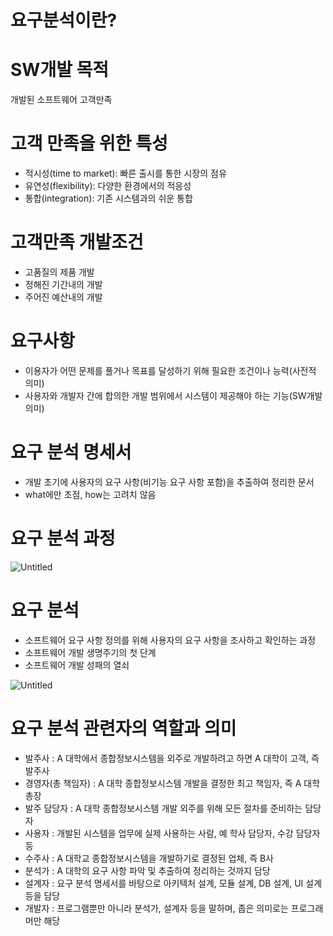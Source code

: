 # 요구분석이란?

# SW개발 목적

개발된 소프트웨어 고객만족

# 고객 만족을 위한 특성

- 적시성(time to market): 빠른 출시를 통한 시장의 점유
- 유연성(flexibility): 다양한 환경에서의 적응성
- 통합(integration): 기존 시스템과의 쉬운 통합

# 고객만족 개발조건

- 고품질의 제품 개발
- 정해진 기간내의 개발
- 주어진 예산내의 개발

# 요구사항

- 이용자가 어떤 문제를 풀거나 목표를 달성하기 위해 필요한 조건이나 능력(사전적 의미)
- 사용자와 개발자 간에 합의한 개발 범위에서 시스템이 제공해야 하는 기능(SW개발 의미)

# 요구 분석 명세서

- 개발 초기에 사용자의 요구 사항(비기능 요구 사항 포함)을 추출하여 정리한 문서
- what에만 초점, how는 고려치 않음

# 요구 분석 과정

![Untitled](%E1%84%8B%E1%85%AD%E1%84%80%E1%85%AE%E1%84%87%E1%85%AE%E1%86%AB%E1%84%89%E1%85%A5%E1%86%A8%E1%84%8B%E1%85%B5%E1%84%85%E1%85%A1%E1%86%AB%20328970c96bfe471c8fe55fb2e52599fb/Untitled.png)

# 요구 분석

- 소프트웨어 요구 사항 정의를 위해 사용자의 요구 사항을 조사하고 확인하는 과정
- 소프트웨어 개발 생명주기의 첫 단계
- 소프트웨어 개발 성패의 열쇠

![Untitled](%E1%84%8B%E1%85%AD%E1%84%80%E1%85%AE%E1%84%87%E1%85%AE%E1%86%AB%E1%84%89%E1%85%A5%E1%86%A8%E1%84%8B%E1%85%B5%E1%84%85%E1%85%A1%E1%86%AB%20328970c96bfe471c8fe55fb2e52599fb/Untitled%201.png)

# 요구 분석 관련자의 역할과 의미

- 발주사 : A 대학에서 종합정보시스템을 외주로 개발하려고 하면 A 대학이 고객, 즉 발주사
- 경영자(총 책임자) : A 대학 종합정보시스템 개발을 결정한 최고 책임자, 즉 A 대학 총장
- 발주 담당자 : A 대학 종합정보시스템 개발 외주를 위해 모든 절차를 준비하는 담당자
- 사용자 : 개발된 시스템을 업무에 실제 사용하는 사람, 예 학사 담당자, 수강 담당자 등
- 수주사 : A 대학교 종합정보시스템을 개발하기로 결정된 업체, 즉 B사
- 분석가 : A 대학의 요구 사항 파악 및 추출하여 정리하는 것까지 담당
- 설계자 : 요구 분석 명세서를 바탕으로 아키텍처 설계, 모듈 설계, DB 설계, UI 설계 등을 담당
- 개발자 : 프로그램뿐만 아니라 분석가, 설계자 등을 말하며, 좁은 의미로는 프로그래머만 해당